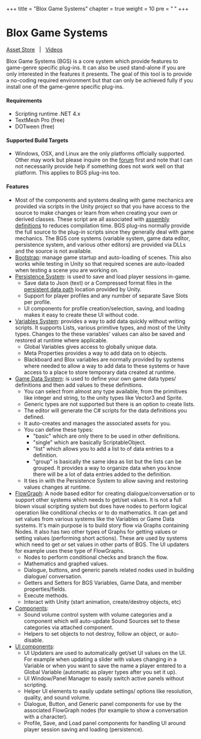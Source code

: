 +++
title = "Blox Game Systems"
chapter = true
weight = 10
pre = "<b> </b>"
+++

# Blox Game Systems

[<i class="fa fa-cart-arrow-down" aria-hidden="true"></i> Asset Store](https://assetstore.unity.com/publishers/380)
&nbsp;&nbsp;|&nbsp;&nbsp;
[<i class="fa fa-youtube" aria-hidden="true"></i> Videos](/tutorials/)

Blox Game Systems (BGS) is a core system which provide features to game-genre specific plug-ins. It can also be used stand-alone if you are only interested in the features it presents. The goal of this tool is to provide a no-coding required environment but that can only be achieved fully if you install one of the game-genre specific plug-ins.


#### Requirements

- Scripting runtime .NET 4.x
- TextMesh Pro (free)
- DOTween (free)


#### Supported Build Targets

- Windows, OSX, and Linux are the only platforms officially supported. Other may work but please inquire on the [forum](http://forum.plyoung.com/) first and note that I can not necessarily provide help if something does not work well on that platform. This applies to BGS plug-ins too.


#### Features

- Most of the components and systems dealing with game mechanics are provided via scripts in the Unity project so that you have access to the source to make changes or learn from when creating your own or derived classes. These script are all associated with [assembly definitions](https://docs.unity3d.com/Manual/ScriptCompilationAssemblyDefinitionFiles.html) to reduces compilation time. BGS plug-ins normally provide the full source to the plug-in scripts since they generally deal with game mechanics. The BGS core systems (variable system, game data editor, persistence system, and various other editors) are provided via DLLs and the source is not available.
- [Bootstrap](bgs/bgs-mained/bgs-mained-main/): manage game startup and auto-loading of scenes. This also works while testing in Unity so that required scenes are auto-loaded when testing a scene you are working on.
- [Persistence System](/bgs/bgs-mained/bgs-mained-main/#persistence): is used to save and load player sessions in-game. 
	+ Save data to Json (text) or a Compressed format files in the [persistent data path](https://docs.unity3d.com/ScriptReference/Application-persistentDataPath.html) location provided by Unity.
	+ Support for player profiles and any number of separate Save Slots per profile.
	+ UI components for profile creation/selection, saving, and loading makes it easy to create these UI without code.
- [Variables System](/bgs/bgs-vars/): provides a way to add data quickly without writing scripts. It supports Lists, various primitive types, and most of the Unity types. Changes to the these variables' values can also be saved and restored at runtime where applicable.
	+ Global Variables gives access to globally unique data.
	+ Meta Properties provides a way to add data on to objects.
	+ Blackboard and Blox variables are normally provided by systems where needed to allow a way to add data to these systems or have access to a place to store temporary data created at runtime.
- [Game Data System](bgs/bgs-gamedata/): is used to define your own game data types/ definitions and then add values to these definitions.
	+ You can select from almost any type available, from the primitives like integer and string, to the unity types like Vector3 and Sprite. 
	+ Generic types are not supported but there is an option to create lists.
	+ The editor will generate the C# scripts for the data definitions you defined.
	+ It auto-creates and manages the associated assets for you.
	+ You can define these types:
		* "basic" which are only there to be used in other definitions.
		* "single" which are basically ScriptableObject.
		* "list" which allows you to add a list to of data entries to a definition.
		* "group" is basically the same idea as list but the lists can be grouped. It provides a way to organize data when you know there will be a lot of data entries added to the definition.
	+ It ties in with the Persistence System to allow saving and restoring values changes at runtime.
- [FlowGraph](bgs/bgs-flowgraph/): A node based editor for creating dialogue/conversation or to support other systems which needs to get/set values. It is not a full blown visual scripting system but does have nodes to perform logical operation like conditional checks or to do mathematics. It can get and set values from various systems like the Variables or Game Data systems. It's main purpose is to build story flow via Graphs containing Nodes. It also has two other types of Graphs for getting values or setting values (performing short actions). These are used by systems which need to get or set values in other parts of BGS. The UI updaters for example uses these type of FlowGraphs.
	+ Nodes to perform conditional checks and branch the flow.
	+ Mathematics and graphed values.
	+ Dialogue, buttons, and generic panels related nodes used in building dialogue/ conversation.
	+ Getters and Setters for BGS Variables, Game Data, and member properties/fields.
	+ Execute methods.
	+ Interact with Unity (start animation, create/destroy objects, etc)
- [Components](bgs/bgs-components/):
	+ Sound volume control system with volume categories and a component which will auto-update Sound Sources set to these categories via attached component.
	+ Helpers to set objects to not destroy, follow an object, or auto-disable.
- [UI components](bgs/bgs-components-ui/):
	+ UI Updaters are used to automatically get/set UI values on the UI. For example when updating a slider with values changing in a Variable or when you want to save the name a player entered to a Global Variable (automatic as player types after you set it up).
	+ UI Window/Panel Manager to easily switch active panels without scripting.
	+ Helper UI elements to easily update settings/ options like resolution, quality, and sound volume.
	+ Dialogue, Button, and Generic panel components for use by the associated FlowGraph nodes (for example to show a conversation with a character).
	+ Profile, Save, and Load panel components for handling UI around player session saving and loading (persistence).

